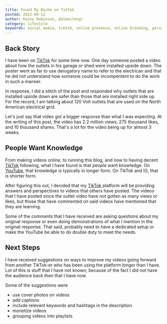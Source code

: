```yaml
---
title: Found My Niche on TikTok
posted: 2022-09-12
author: Kenny Robinson, @almostengr
category: lifestyle
keywords: social media, tiktok, online presence, online branding, personal branding
---
```


## Back Story

I have been on 
<a href="https://tiktok.com/@almostengr" target="_blank">TikTok</a>
for some time now. One day someone posted a video about how the outlets in 
his garage or shed were installed upside down. The poster went as far to use derogatory name to refer
to the electrican and that he did not understand how someone could be incompentent to do the work 
in such a manner.

In response, I did a stitch of the post and responded why outlets that are installed upside down are 
safer than those that are installed right side up. For the record, I am talking about 120 Volt outlets 
that are used on the North American electrical grid. 

Let's just say that video got a bigger response than what I was expecting. At the writing of this post, 
the video has 2.2 million views, 275 thousand likes, and 10 thousand shares. That's a lot for the video 
being up for almost 3 weeks. 

## People Want Knowledge

From making videos online, to running this blog, and now to having decent 
<a href="https://tiktok.com/@almostengr" target="_blank">TikTok</a>
following, what I have found
is that people want knowledge. On 
<a href="https://youtube.com/robinsonhandyandtechnologyservices" target="_blank">YouTube</a>,
that knowledge is typically in longer form. On TikTok and IG, 
that is shorter form.

After figuring this out, I decided that my 
<a href="https://tiktok.com/@almostengr" target="_blank">TikTok</a>
platform will be providing answers and perspectives
to videos that others have posted. The videos that I have posted since the outlet video have not gotten 
as many views or likes, but those that have commented on said videos have mentioned that they are learning. 

Some of the comments that I have received are asking questions about my original response or even 
doing demonstrations of what I mention in the original response. That said, probably need to have a dedicated
setup or make the YouTube be able to do double duty to meet the needs. 

## Next Steps

I have received suggestions on ways to improve my videos going forward from another TikTok-er who has 
been using the platform longer than I have. Lot of this is stuff that I have not known, because of the 
fact I did not have the audience back then that I have now.

Some of the suggestions were

* use cover photos on videos
* add captions
* include relevant keywords and hashtags in the description
* monetize videos
* grouping videos into playlists


